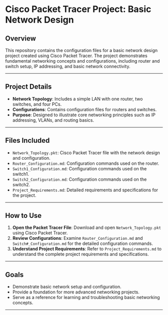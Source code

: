 # Cisco Packet Tracer Project: Basic Network Design

## **Overview**

This repository contains the configuration files for a basic network design project created using Cisco Packet Tracer. The project demonstrates fundamental networking concepts and configurations, including router and switch setup, IP addressing, and basic network connectivity.

---

## **Project Details**

- **Network Topology**: Includes a simple LAN with one router, two switches, and four PCs.
- **Configurations**: Contains configuration files for routers and switches.
- **Purpose**: Designed to illustrate core networking principles such as IP addressing, VLANs, and routing basics.

---

## **Files Included**

- `Network_Topology.pkt`: Cisco Packet Tracer file with the network design and configuration.
- `Router_Configuration.md`: Configuration commands used on the router.
- `Switch1_Configuration.md`: Configuration commands used on the switch1.
- `Switch2_Configuration.md`: Configuration commands used on the switch2.
- `Project_Requirements.md`: Detailed requirements and specifications for the project.

---

## **How to Use**

1. **Open the Packet Tracer File**: Download and open `Network_Topology.pkt` using Cisco Packet Tracer.
2. **Review Configurations**: Examine `Router_Configuration.md` and `Switch#_Configuration.md` for the detailed configuration commands.
3. **Understand Project Requirements**: Refer to `Project_Requirements.md` to understand the complete project requirements and specifications.

---

## **Goals**

- Demonstrate basic network setup and configuration.
- Provide a foundation for more advanced networking projects.
- Serve as a reference for learning and troubleshooting basic networking concepts.

---

